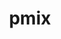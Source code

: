 ---
title: "pmix"
layout: cache
categories: [package, v0.21.1]
meta: {"versions": ["5.0.1"], "compilers": ["apple-clang@=15.0.0", "cce@=15.0.1", "gcc@=11.1.0", "gcc@=11.3.0", "gcc@=11.4.0", "gcc@=12.3.0", "gcc@=7.3.1", "gcc@=9.4.0", "oneapi@=2023.2.0"], "oss": ["amzn2", "rhel8", "ubuntu20.04", "ubuntu22.04", "ventura"], "platforms": ["darwin", "linux"], "targets": ["aarch64", "neoverse_n1", "neoverse_v1", "ppc64le", "x86_64_v3", "zen4"], "stacks": ["aws-isc", "aws-isc-aarch64", "data-vis-sdk", "e4s", "e4s-cray-rhel", "e4s-neoverse_v1", "e4s-oneapi", "e4s-power", "ml-darwin-aarch64-mps", "ml-linux-x86_64-cpu", "ml-linux-x86_64-cuda", "ml-linux-x86_64-rocm", "radiuss-aws", "radiuss-aws-aarch64", "root", "tutorial"], "num_specs": 18, "num_specs_by_stack": {"root": 18, "ml-darwin-aarch64-mps": 1, "radiuss-aws-aarch64": 2, "aws-isc-aarch64": 2, "radiuss-aws": 1, "aws-isc": 1, "e4s-cray-rhel": 1, "e4s-neoverse_v1": 1, "e4s-power": 1, "data-vis-sdk": 1, "e4s": 1, "e4s-oneapi": 1, "ml-linux-x86_64-cuda": 1, "ml-linux-x86_64-cpu": 1, "ml-linux-x86_64-rocm": 1, "tutorial": 2}}
spec_details: [{"hash": "volaaqu4lkoreopa6lu6kolhukkmhkbr", "compiler": "apple-clang@=15.0.0", "versions": ["5.0.1"], "os": "ventura", "platform": "darwin", "target": "aarch64", "variants": ["build_system=autotools", "~docs", "+pmi_backwards_compatibility", "~python", "~restful"], "stacks": ["root", "ml-darwin-aarch64-mps"], "size": "-", "tarball": "https://binaries.spack.io/releases/v0.21.1/build_cache/darwin-ventura-aarch64/apple-clang-15.0.0/pmix-5.0.1/darwin-ventura-aarch64-apple-clang-15.0.0-pmix-5.0.1-volaaqu4lkoreopa6lu6kolhukkmhkbr.spack"}, {"hash": "lohifyfe2n4lemsjpxmcu657u645ahn5", "compiler": "gcc@=7.3.1", "versions": ["5.0.1"], "os": "amzn2", "platform": "linux", "target": "aarch64", "variants": ["build_system=autotools", "~docs", "+pmi_backwards_compatibility", "~python", "~restful"], "stacks": ["root", "radiuss-aws-aarch64"], "size": "-", "tarball": "https://binaries.spack.io/releases/v0.21.1/build_cache/linux-amzn2-aarch64/gcc-7.3.1/pmix-5.0.1/linux-amzn2-aarch64-gcc-7.3.1-pmix-5.0.1-lohifyfe2n4lemsjpxmcu657u645ahn5.spack"}, {"hash": "wtazp7lcftuwregpn2wuhsolbd5pj2ab", "compiler": "gcc@=7.3.1", "versions": ["5.0.1"], "os": "amzn2", "platform": "linux", "target": "aarch64", "variants": ["build_system=autotools", "~docs", "+pmi_backwards_compatibility", "~python", "~restful"], "stacks": ["aws-isc-aarch64", "root"], "size": "-", "tarball": "https://binaries.spack.io/releases/v0.21.1/build_cache/linux-amzn2-aarch64/gcc-7.3.1/pmix-5.0.1/linux-amzn2-aarch64-gcc-7.3.1-pmix-5.0.1-wtazp7lcftuwregpn2wuhsolbd5pj2ab.spack"}, {"hash": "fmqjwwkbn6amxwdwmqxr6pnrkxe6cwrg", "compiler": "gcc@=7.3.1", "versions": ["5.0.1"], "os": "amzn2", "platform": "linux", "target": "neoverse_n1", "variants": ["build_system=autotools", "~docs", "+pmi_backwards_compatibility", "~python", "~restful"], "stacks": ["root", "radiuss-aws-aarch64"], "size": "-", "tarball": "https://binaries.spack.io/releases/v0.21.1/build_cache/linux-amzn2-neoverse_n1/gcc-7.3.1/pmix-5.0.1/linux-amzn2-neoverse_n1-gcc-7.3.1-pmix-5.0.1-fmqjwwkbn6amxwdwmqxr6pnrkxe6cwrg.spack"}, {"hash": "apugkby7zia7y4f2aqxwakctlu3gparh", "compiler": "gcc@=7.3.1", "versions": ["5.0.1"], "os": "amzn2", "platform": "linux", "target": "neoverse_n1", "variants": ["build_system=autotools", "~docs", "+pmi_backwards_compatibility", "~python", "~restful"], "stacks": ["aws-isc-aarch64", "root"], "size": "-", "tarball": "https://binaries.spack.io/releases/v0.21.1/build_cache/linux-amzn2-neoverse_n1/gcc-7.3.1/pmix-5.0.1/linux-amzn2-neoverse_n1-gcc-7.3.1-pmix-5.0.1-apugkby7zia7y4f2aqxwakctlu3gparh.spack"}, {"hash": "cn36lxqf6wef4nmwjhqjbuu3xuld6vel", "compiler": "gcc@=7.3.1", "versions": ["5.0.1"], "os": "amzn2", "platform": "linux", "target": "x86_64_v3", "variants": ["build_system=autotools", "~docs", "+pmi_backwards_compatibility", "~python", "~restful"], "stacks": ["root", "radiuss-aws"], "size": "-", "tarball": "https://binaries.spack.io/releases/v0.21.1/build_cache/linux-amzn2-x86_64_v3/gcc-7.3.1/pmix-5.0.1/linux-amzn2-x86_64_v3-gcc-7.3.1-pmix-5.0.1-cn36lxqf6wef4nmwjhqjbuu3xuld6vel.spack"}, {"hash": "b3ix6dr2jehlivmwhrjtp75f5bqw4nfi", "compiler": "gcc@=7.3.1", "versions": ["5.0.1"], "os": "amzn2", "platform": "linux", "target": "x86_64_v3", "variants": ["build_system=autotools", "~docs", "+pmi_backwards_compatibility", "~python", "~restful"], "stacks": ["root", "aws-isc"], "size": "-", "tarball": "https://binaries.spack.io/releases/v0.21.1/build_cache/linux-amzn2-x86_64_v3/gcc-7.3.1/pmix-5.0.1/linux-amzn2-x86_64_v3-gcc-7.3.1-pmix-5.0.1-b3ix6dr2jehlivmwhrjtp75f5bqw4nfi.spack"}, {"hash": "bwro6meuywpkvsjd7wapdku7ssxfwv5g", "compiler": "cce@=15.0.1", "versions": ["5.0.1"], "os": "rhel8", "platform": "linux", "target": "zen4", "variants": ["build_system=autotools", "~docs", "+pmi_backwards_compatibility", "~python", "~restful"], "stacks": ["e4s-cray-rhel", "root"], "size": "-", "tarball": "https://binaries.spack.io/releases/v0.21.1/build_cache/linux-rhel8-zen4/cce-15.0.1/pmix-5.0.1/linux-rhel8-zen4-cce-15.0.1-pmix-5.0.1-bwro6meuywpkvsjd7wapdku7ssxfwv5g.spack"}, {"hash": "gg5fkq2qyikvl24ufsl5ajizruqh4pnr", "compiler": "gcc@=11.4.0", "versions": ["5.0.1"], "os": "ubuntu20.04", "platform": "linux", "target": "neoverse_v1", "variants": ["build_system=autotools", "~docs", "+pmi_backwards_compatibility", "~python", "~restful"], "stacks": ["root", "e4s-neoverse_v1"], "size": "-", "tarball": "https://binaries.spack.io/releases/v0.21.1/build_cache/linux-ubuntu20.04-neoverse_v1/gcc-11.4.0/pmix-5.0.1/linux-ubuntu20.04-neoverse_v1-gcc-11.4.0-pmix-5.0.1-gg5fkq2qyikvl24ufsl5ajizruqh4pnr.spack"}, {"hash": "w5snax7tq3qd5txywb6atc7zizv2bqfu", "compiler": "gcc@=9.4.0", "versions": ["5.0.1"], "os": "ubuntu20.04", "platform": "linux", "target": "ppc64le", "variants": ["build_system=autotools", "~docs", "+pmi_backwards_compatibility", "~python", "~restful"], "stacks": ["e4s-power", "root"], "size": "-", "tarball": "https://binaries.spack.io/releases/v0.21.1/build_cache/linux-ubuntu20.04-ppc64le/gcc-9.4.0/pmix-5.0.1/linux-ubuntu20.04-ppc64le-gcc-9.4.0-pmix-5.0.1-w5snax7tq3qd5txywb6atc7zizv2bqfu.spack"}, {"hash": "rkpbxo7dwcycd2rf3j3dcddel7heya7q", "compiler": "gcc@=11.1.0", "versions": ["5.0.1"], "os": "ubuntu20.04", "platform": "linux", "target": "x86_64_v3", "variants": ["build_system=autotools", "~docs", "+pmi_backwards_compatibility", "~python", "~restful"], "stacks": ["root", "data-vis-sdk"], "size": "-", "tarball": "https://binaries.spack.io/releases/v0.21.1/build_cache/linux-ubuntu20.04-x86_64_v3/gcc-11.1.0/pmix-5.0.1/linux-ubuntu20.04-x86_64_v3-gcc-11.1.0-pmix-5.0.1-rkpbxo7dwcycd2rf3j3dcddel7heya7q.spack"}, {"hash": "2kqnywhlhkbaqjjqthm3xjhjcnlqgxam", "compiler": "gcc@=11.4.0", "versions": ["5.0.1"], "os": "ubuntu20.04", "platform": "linux", "target": "x86_64_v3", "variants": ["build_system=autotools", "~docs", "+pmi_backwards_compatibility", "~python", "~restful"], "stacks": ["root", "e4s"], "size": "-", "tarball": "https://binaries.spack.io/releases/v0.21.1/build_cache/linux-ubuntu20.04-x86_64_v3/gcc-11.4.0/pmix-5.0.1/linux-ubuntu20.04-x86_64_v3-gcc-11.4.0-pmix-5.0.1-2kqnywhlhkbaqjjqthm3xjhjcnlqgxam.spack"}, {"hash": "2piea3hh4apra4knrq2ivdfx3lpvzwdw", "compiler": "oneapi@=2023.2.0", "versions": ["5.0.1"], "os": "ubuntu20.04", "platform": "linux", "target": "x86_64_v3", "variants": ["build_system=autotools", "~docs", "+pmi_backwards_compatibility", "~python", "~restful"], "stacks": ["root", "e4s-oneapi"], "size": "-", "tarball": "https://binaries.spack.io/releases/v0.21.1/build_cache/linux-ubuntu20.04-x86_64_v3/oneapi-2023.2.0/pmix-5.0.1/linux-ubuntu20.04-x86_64_v3-oneapi-2023.2.0-pmix-5.0.1-2piea3hh4apra4knrq2ivdfx3lpvzwdw.spack"}, {"hash": "smioup5rd7n6cez62nvtvqc452sjebw2", "compiler": "gcc@=11.3.0", "versions": ["5.0.1"], "os": "ubuntu22.04", "platform": "linux", "target": "x86_64_v3", "variants": ["build_system=autotools", "~docs", "+pmi_backwards_compatibility", "~python", "~restful"], "stacks": ["root", "ml-linux-x86_64-cuda"], "size": "-", "tarball": "https://binaries.spack.io/releases/v0.21.1/build_cache/linux-ubuntu22.04-x86_64_v3/gcc-11.3.0/pmix-5.0.1/linux-ubuntu22.04-x86_64_v3-gcc-11.3.0-pmix-5.0.1-smioup5rd7n6cez62nvtvqc452sjebw2.spack"}, {"hash": "hoygbgq2wkdkev66qyjyhfwqtnm6eo5r", "compiler": "gcc@=11.3.0", "versions": ["5.0.1"], "os": "ubuntu22.04", "platform": "linux", "target": "x86_64_v3", "variants": ["build_system=autotools", "~docs", "+pmi_backwards_compatibility", "~python", "~restful"], "stacks": ["ml-linux-x86_64-cpu", "root"], "size": "-", "tarball": "https://binaries.spack.io/releases/v0.21.1/build_cache/linux-ubuntu22.04-x86_64_v3/gcc-11.3.0/pmix-5.0.1/linux-ubuntu22.04-x86_64_v3-gcc-11.3.0-pmix-5.0.1-hoygbgq2wkdkev66qyjyhfwqtnm6eo5r.spack"}, {"hash": "2kd4loqx7yuyn5ftcu3d6vvuikqyxmdc", "compiler": "gcc@=11.3.0", "versions": ["5.0.1"], "os": "ubuntu22.04", "platform": "linux", "target": "x86_64_v3", "variants": ["build_system=autotools", "~docs", "+pmi_backwards_compatibility", "~python", "~restful"], "stacks": ["ml-linux-x86_64-rocm", "root"], "size": "-", "tarball": "https://binaries.spack.io/releases/v0.21.1/build_cache/linux-ubuntu22.04-x86_64_v3/gcc-11.3.0/pmix-5.0.1/linux-ubuntu22.04-x86_64_v3-gcc-11.3.0-pmix-5.0.1-2kd4loqx7yuyn5ftcu3d6vvuikqyxmdc.spack"}, {"hash": "fhkyvm3nsv5cjxhfszdx2y3rieh274vn", "compiler": "gcc@=11.4.0", "versions": ["5.0.1"], "os": "ubuntu22.04", "platform": "linux", "target": "x86_64_v3", "variants": ["build_system=autotools", "~docs", "+pmi_backwards_compatibility", "~python", "~restful"], "stacks": ["root", "tutorial"], "size": "-", "tarball": "https://binaries.spack.io/releases/v0.21.1/build_cache/linux-ubuntu22.04-x86_64_v3/gcc-11.4.0/pmix-5.0.1/linux-ubuntu22.04-x86_64_v3-gcc-11.4.0-pmix-5.0.1-fhkyvm3nsv5cjxhfszdx2y3rieh274vn.spack"}, {"hash": "tmm3jjdgq3dv5rvou3auevhpda6cmrif", "compiler": "gcc@=12.3.0", "versions": ["5.0.1"], "os": "ubuntu22.04", "platform": "linux", "target": "x86_64_v3", "variants": ["build_system=autotools", "~docs", "+pmi_backwards_compatibility", "~python", "~restful"], "stacks": ["root", "tutorial"], "size": "-", "tarball": "https://binaries.spack.io/releases/v0.21.1/build_cache/linux-ubuntu22.04-x86_64_v3/gcc-12.3.0/pmix-5.0.1/linux-ubuntu22.04-x86_64_v3-gcc-12.3.0-pmix-5.0.1-tmm3jjdgq3dv5rvou3auevhpda6cmrif.spack"}]
---